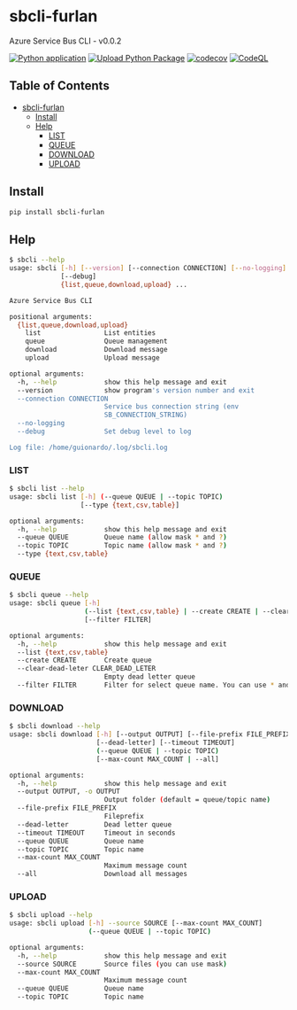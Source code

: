 # sbcli-furlan

Azure Service Bus CLI - v0.0.2

[![Python application](https://github.com/guionardo/py-servicebus-cli/actions/workflows/python-app.yml/badge.svg)](https://github.com/guionardo/py-servicebus-cli/actions/workflows/python-app.yml)
[![Upload Python Package](https://github.com/guionardo/py-servicebus-cli/actions/workflows/python-publish.yml/badge.svg)](https://github.com/guionardo/py-servicebus-cli/actions/workflows/python-publish.yml)
[![codecov](https://codecov.io/gh/guionardo/py-servicebus-cli/branch/main/graph/badge.svg?token=DGRoPKyAwW)](https://codecov.io/gh/guionardo/py-servicebus-cli)
[![CodeQL](https://github.com/guionardo/py-servicebus-cli/actions/workflows/codeql-analysis.yml/badge.svg)](https://github.com/guionardo/py-servicebus-cli/actions/workflows/codeql-analysis.yml)

## Table of Contents

- [sbcli-furlan](#sbcli-furlan)
  - [Install](#install)
  - [Help](#help)
    - [LIST](#list)
    - [QUEUE](#queue)
    - [DOWNLOAD](#download)
    - [UPLOAD](#upload)

## Install

``` bash
pip install sbcli-furlan
```

## Help

``` bash
$ sbcli --help
usage: sbcli [-h] [--version] [--connection CONNECTION] [--no-logging]
             [--debug]
             {list,queue,download,upload} ...

Azure Service Bus CLI

positional arguments:
  {list,queue,download,upload}
    list                List entities
    queue               Queue management
    download            Download message
    upload              Upload message

optional arguments:
  -h, --help            show this help message and exit
  --version             show program's version number and exit
  --connection CONNECTION
                        Service bus connection string (env
                        SB_CONNECTION_STRING)
  --no-logging
  --debug               Set debug level to log

Log file: /home/guionardo/.log/sbcli.log
```

### LIST

``` bash
$ sbcli list --help
usage: sbcli list [-h] (--queue QUEUE | --topic TOPIC)
                  [--type {text,csv,table}]

optional arguments:
  -h, --help            show this help message and exit
  --queue QUEUE         Queue name (allow mask * and ?)
  --topic TOPIC         Topic name (allow mask * and ?)
  --type {text,csv,table}
```

### QUEUE

``` bash
$ sbcli queue --help
usage: sbcli queue [-h]
                   (--list {text,csv,table} | --create CREATE | --clear-dead-leter CLEAR_DEAD_LETER)
                   [--filter FILTER]

optional arguments:
  -h, --help            show this help message and exit
  --list {text,csv,table}
  --create CREATE       Create queue
  --clear-dead-leter CLEAR_DEAD_LETER
                        Empty dead letter queue
  --filter FILTER       Filter for select queue name. You can use * and ?
```

### DOWNLOAD

``` bash
$ sbcli download --help
usage: sbcli download [-h] [--output OUTPUT] [--file-prefix FILE_PREFIX]
                      [--dead-letter] [--timeout TIMEOUT]
                      (--queue QUEUE | --topic TOPIC)
                      [--max-count MAX_COUNT | --all]

optional arguments:
  -h, --help            show this help message and exit
  --output OUTPUT, -o OUTPUT
                        Output folder (default = queue/topic name)
  --file-prefix FILE_PREFIX
                        Fileprefix
  --dead-letter         Dead letter queue
  --timeout TIMEOUT     Timeout in seconds
  --queue QUEUE         Queue name
  --topic TOPIC         Topic name
  --max-count MAX_COUNT
                        Maximum message count
  --all                 Download all messages
```

### UPLOAD

``` bash
$ sbcli upload --help
usage: sbcli upload [-h] --source SOURCE [--max-count MAX_COUNT]
                    (--queue QUEUE | --topic TOPIC)

optional arguments:
  -h, --help            show this help message and exit
  --source SOURCE       Source files (you can use mask)
  --max-count MAX_COUNT
                        Maximum message count
  --queue QUEUE         Queue name
  --topic TOPIC         Topic name
```

